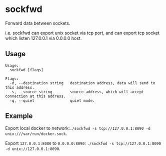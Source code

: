 # sockfwd

Forward data between sockets.

i.e. sockfwd can export unix socket via tcp port, and can export tcp socket which listen 127.0.0.1 via 0.0.0.0 host.

## Usage

```
Usage:
  sockfwd [flags]

Flags:
  -d, --destination string   destination address, data will send to this address.
  -s, --source string        source address, which will accept connection at this address.
  -q, --quiet                quiet mode.
```

## Example

Export local docker to network:`./sockfwd -s tcp://127.0.0.1:8090 -d unix:///var/run/docker.sock`.

Export `127.0.0.1:8080` to `0.0.0.0:8090`: `./sockfwd -s tcp://127.0.0.1:8090 -d unix://127.0.0.1:8090`.
